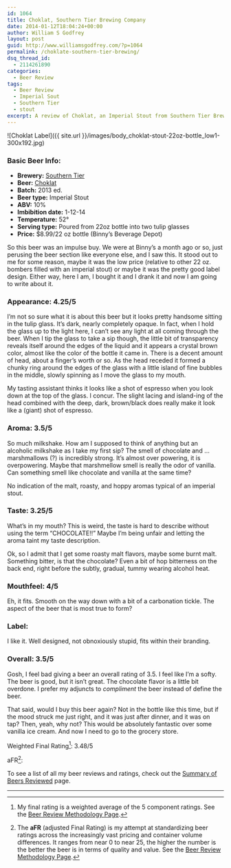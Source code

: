 ```yaml
---
id: 1064
title: Choklat, Southern Tier Brewing Company
date: 2014-01-12T18:04:24+00:00
author: William S Godfrey
layout: post
guid: http://www.williamsgodfrey.com/?p=1064
permalink: /choklate-southern-tier-brewing/
dsq_thread_id:
  - 2114261890
categories:
  - Beer Review
tags:
  - Beer Review
  - Imperial Sout
  - Southern Tier
  - stout
excerpt: A review of Choklat, an Imperial Stout from Southern Tier Brewing Company.
---
```


![Choklat Label]({{ site.url }}/images/body_choklat-stout-22oz-bottle_low1-300x192.jpg)

### Basic Beer Info:

  * **Brewery:** <a title="Southern Tier Brewing Company" href="http://www.stbcbeer.com/" target="_blank">Southern Tier</a>
  * **Beer:** <a title="Choklat" href="http://www.stbcbeer.com/black-water/choklat/" target="_blank">Choklat</a>
  * **Batch:** 2013 ed.
  * **Beer type:** Imperial Stout
  * **ABV:** 10%
  * **Imbibition date:** 1-12-14
  * **Temperature:** 52°
  * **Serving type:** Poured from 22oz bottle into two tulip glasses
  * **Price:** $8.99/22 oz bottle (Binny&#8217;s Beverage Depot)

So this beer was an impulse buy. We were at Binny&#8217;s a month ago or so, just perusing the beer section like everyone else, and I saw this. It stood out to me for some reason, maybe it was the low price (relative to other 22 oz. bombers filled with an imperial stout) or maybe it was the pretty good label design. Either way, here I am, I bought it and I drank it and now I am going to write about it.

### Appearance: 4.25/5

I&#8217;m not so sure what it is about this beer but it looks pretty handsome sitting in the tulip glass. It&#8217;s dark, nearly completely opaque. In fact, when I hold the glass up to the light here, I can&#8217;t see any light at all coming through the beer. When I tip the glass to take a sip though, the little bit of transparency reveals itself around the edges of the liquid and it appears a crystal brown color, almost like the color of the bottle it came in. There is a decent amount of head, about a finger&#8217;s worth or so. As the head receded it formed a chunky ring around the edges of the glass with a little island of fine bubbles in the middle, slowly spinning as I move the glass to my mouth.

My tasting assistant thinks it looks like a shot of espresso when you look down at the top of the glass. I concur. The slight lacing and island-ing of the head combined with the deep, dark, brown/black does really make it look like a (giant) shot of espresso.

### Aroma: 3.5/5

So much milkshake. How am I supposed to think of anything but an alcoholic milkshake as I take my first sip? The smell of chocolate and &#8230; marshmallows (?) is incredibly strong. It&#8217;s almost over powering, it is overpowering. Maybe that marshmellow smell is really the odor of vanilla. Can something smell like chocolate and vanilla at the same time?

No indication of the malt, roasty, and hoppy aromas typical of an imperial stout.

### Taste: 3.25/5

What&#8217;s in my mouth? This is weird, the taste is hard to describe without using the term &#8220;CHOCOLATE!!&#8221; Maybe I&#8217;m being unfair and letting the aroma taint my taste description.

Ok, so I admit that I get some roasty malt flavors, maybe some burnt malt. Something bitter, is that the chocolate? Even a bit of hop bitterness on the back end, right before the subtly, gradual, tummy wearing alcohol heat.

### Mouthfeel: 4/5

Eh, it fits. Smooth on the way down with a bit of a carbonation tickle. The aspect of the beer that is most true to form?

### Label:

I like it. Well designed, not obnoxiously stupid, fits within their branding.

### Overall: 3.5/5

Gosh, I feel bad giving a beer an overall rating of 3.5. I feel like I&#8217;m a softy. The beer is good, but it isn&#8217;t great. The chocolate flavor is a little bit overdone. I prefer my adjuncts to _compliment_ the beer instead of define the beer.

That said, would I buy this beer again? Not in the bottle like this time, but if the mood struck me just right, and it was just after dinner, and it was on tap? Then, yeah, why not? This would be absolutely fantastic over some vanilla ice cream. And now I need to go to the grocery store.

Weighted Final Rating[^1]: 3.48/5


aFR[^2]:  


To see a list of all my beer reviews and ratings, check out the [Summary of Beers Reviewed](http://www.williamsgodfrey.com/summary-beers-reviewed-scores/ "All reviewed beers and their ratings") page.

---

[^1]: My final rating is a weighted average of the 5 component ratings. See the [Beer Review Methodology Page](http://www.williamsgodfrey.com/beer-review-methodology/ "Beer Review Methodology").
[^2]: The **aFR** (adjusted Final Rating) is my attempt at standardizing beer ratings across the increasingly vast pricing and container volume differences. It ranges from near 0 to near 25, the higher the number is the better the beer is in terms of quality and value. See the [Beer Review Methodology Page](http://www.williamsgodfrey.com/beer-review-methodology/ "Beer Review Methodology").